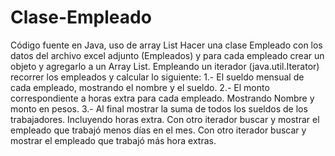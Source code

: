 # Clase-Empleado
Código fuente en Java, uso de array List
Hacer una clase Empleado con los datos del archivo excel adjunto (Empleados) y para cada empleado crear un objeto y agregarlo a un Array List.
Empleando un iterador (java.util.Iterator) recorrer los empleados y calcular lo siguiente:
1.- El sueldo mensual de cada empleado, mostrando el nombre y el sueldo.
2.- El monto correspondiente a horas extra para cada empleado. Mostrando Nombre y monto en pesos.
3.- Al final mostrar la suma de todos los sueldos de los trabajadores. Incluyendo horas extra.
Con otro iterador buscar y mostrar el empleado que trabajó menos días en el mes.
Con otro iterador buscar y mostrar el empleado que trabajó más hora extras.
